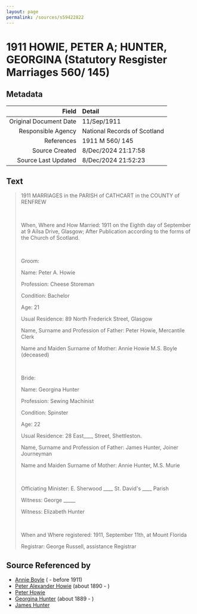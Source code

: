 ```yaml
---
layout: page
permalink: /sources/s59422822
---
```


# 1911 HOWIE, PETER A; HUNTER, GEORGINA (Statutory Resgister Marriages 560/ 145)

## Metadata
Field | Detail
---:|:---
Original Document Date | 11/Sep/1911
Responsible Agency | National Records of Scotland
References | 1911 M 560/ 145
Source Created | 8/Dec/2024 21:17:58
Source Last Updated | 8/Dec/2024 21:52:23

## Text

> 1911 MARRIAGES in the PARISH of CATHCART in the COUNTY of RENFREW
>
> <br/>
>
> When, Where and How Married: 1911 on the Eighth day of September at 9 Ailsa Drive, Glasgow; After Publication according to the forms of the Church of Scotland.
>
> <br/>
>
> Groom:
>
> Name: Peter A. Howie
>
> Profession: Cheese Storeman
>
> Condition: Bachelor
>
> Age: 21
>
> Usual Residence: 89 North Frederick Street, Glasgow
>
> Name, Surname and Profession of Father: Peter Howie, Mercantile Clerk
>
> Name and Maiden Surname of Mother: Annie Howie M.S. Boyle (deceased)
>
> <br/>
>
> Bride:
>
> Name: Georgina Hunter
>
> Profession: Sewing Machinist
>
> Condition: Spinster
>
> Age: 22
>
> Usual Residence: 28 East____ Street, Shettleston.
>
> Name, Surname and Profession of Father: James Hunter, Joiner Journeyman
>
> Name and Maiden Surname of Mother: Annie Hunter, M.S. Murie
>
> <br/>
>
> Officiating Minister: E. Sherwood ____ St. David's ____ Parish
>
> Witness: George _____
>
> Witness: Elizabeth Hunter
>
> <br/>
>
> When and Where registered: 1911, September 11th, at Mount Florida
>
> Registrar: George Russell, assistance Registrar
>

## Source Referenced by

* [Annie Boyle](../people/@30556026@-annie-boyle-b-d1911.md) ( - before 1911)
* [Peter Alexander Howie](../people/@60521938@-peter-alexander-howie-b1890-d.md) (about 1890 - )
* [Peter Howie](../people/@19655531@-peter-howie-b-d.md)
* [Georgina Hunter](../people/@69291286@-georgina-hunter-b1889-d.md) (about 1889 - )
* [James Hunter](../people/@13263378@-james-hunter-b-d.md)
